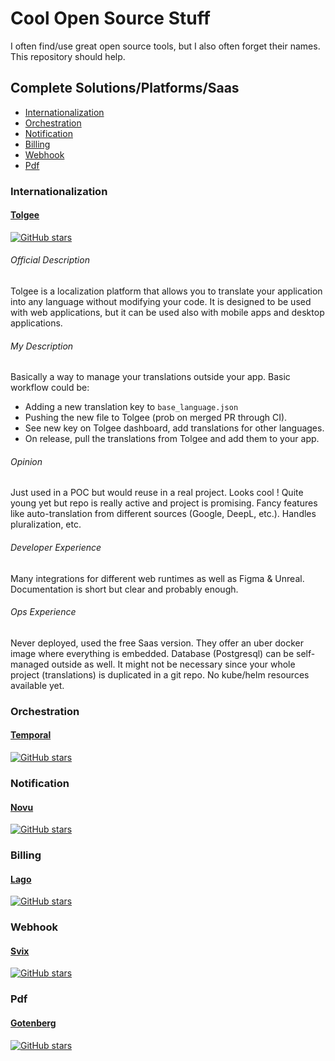 # Cool Open Source Stuff

I often find/use great open source tools, but I also often forget their names. This repository should help.

## Complete Solutions/Platforms/Saas

- [Internationalization](#internationalization)
- [Orchestration](#orchestration)
- [Notification](#notification)
- [Billing](#billing)
- [Webhook](#webhook)
- [Pdf](#pdf)

### Internationalization

#### [Tolgee](https://tolgee.io)
[![GitHub stars](https://img.shields.io/github/stars/tolgee/tolgee-platform.svg?style=social)](https://github.com/tolgee/tolgee-platform)


###### Official Description

Tolgee is a localization platform that allows you to translate your application into any language without modifying your
code. It is designed to be used with web applications, but it can be used also with mobile apps and desktop
applications.

###### My Description 

Basically a way to manage your translations outside your app. Basic workflow could be:

- Adding a new translation key to `base_language.json`
- Pushing the new file to Tolgee (prob on merged PR through CI).
- See new key on Tolgee dashboard, add translations for other languages.
- On release, pull the translations from Tolgee and add them to your app. 

###### Opinion
Just used in a POC but would reuse in a real project.
Looks cool ! Quite young yet but repo is really active and project is promising. 
Fancy features like auto-translation from different sources (Google, DeepL, etc.). Handles pluralization, etc.

###### Developer Experience

Many integrations for different web runtimes as well as Figma & Unreal. 
Documentation is short but clear and probably enough.

###### Ops Experience

Never deployed, used the free Saas version. 
They offer an uber docker image where everything is embedded. 
Database (Postgresql) can be self-managed outside as well.
It might not be necessary since your whole project (translations) is duplicated in a git repo.
No kube/helm resources available yet.


### Orchestration
#### [Temporal](https://temporal.io/) 
[![GitHub stars](https://img.shields.io/github/stars/temporalio/temporal.svg?style=social)](https://github.com/temporalio/temporal)

### Notification
#### [Novu](https://novu.co/)
[![GitHub stars](https://img.shields.io/github/stars/novuhq/novu.svg?style=social)](https://github.com/novuhq/novu)

### Billing
#### [Lago](https://www.getlago.com/)
[![GitHub stars](https://img.shields.io/github/stars/getlago/lago.svg?style=social)](https://github.com/getlago/lago)

### Webhook
#### [Svix](https://www.svix.com/)
[![GitHub stars](https://img.shields.io/github/stars/svix/svix-webhooks.svg?style=social)](https://github.com/svix/svix-webhooks)

### Pdf
#### [Gotenberg](https://gotenberg.dev/)
[![GitHub stars](https://img.shields.io/github/stars/gotenberg/gotenberg.svg?style=social)](https://github.com/gotenberg/gotenberg)
